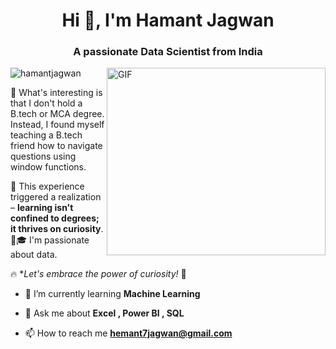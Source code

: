 <h1 align="center">Hi 👋, I'm Hamant Jagwan</h1>
<h3 align="center">A passionate Data Scientist from India</h3>


<img align="right" img src="https://capturly.com/blog/wp-content/uploads/2018/02/Data-Website-Analytics.gif" width="350" height="300" alt="GIF">

<p align="top"> <img src="https://komarev.com/ghpvc/?username=hamantjagwan&label=Profile%20views&color=0e75b6&style=flat" alt="hamantjagwan" /> </p>

🚀 What's interesting is that I don't hold a B.tech or MCA degree. Instead, I found myself teaching a B.tech friend how to navigate questions using window functions. 

📖 This experience triggered a realization – **learning isn't confined to degrees; it thrives on curiosity**. 🤔🎓
I'm passionate about data. 

🔥 **Let's embrace the power of curiosity!* 🌟  

- 🌱 I’m currently learning **Machine Learning**

- 💬 Ask me about **Excel , Power BI , SQL**

- 📫 How to reach me **hemant7jagwan@gmail.com**



